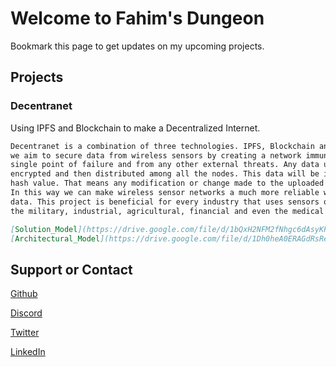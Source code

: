 # Welcome to Fahim's Dungeon

Bookmark this page to get updates on my upcoming projects.

## Projects

### Decentranet

Using IPFS and Blockchain to make a Decentralized Internet.

```markdown
Decentranet is a combination of three technologies. IPFS, Blockchain and Encryption. With Decentranet, 
we aim to secure data from wireless sensors by creating a network immune to attacks that exploit their 
single point of failure and from any other external threats. Any data uploaded on Decentranet will be 
encrypted and then distributed among all the nodes. This data will be identified by its cryptographic 
hash value. That means any modification or change made to the uploaded data will not go unnoticed. 
In this way we can make wireless sensor networks a much more reliable way of monitoring or collecting 
data. This project is beneficial for every industry that uses sensors or generates some data such as 
the military, industrial, agricultural, financial and even the medical sector.

[Solution_Model](https://drive.google.com/file/d/1bQxH2NFM2fNhgc6dAsyKPVCNOAEj7ocu/view?usp=sharing)
[Architectural_Model](https://drive.google.com/file/d/1Dh0heA0ERAGdRsReTPb0wW4jUTJcg7GH/view?usp=sharing)
```

## Support or Contact

[Github](https://github.com/fhmshehzad)

[Discord](https://drive.google.com/file/d/1OtPyWSYNsOFHaNZyMQOl2Fw77l3lrjyj/view?usp=sharing)

[Twitter](https://twitter.com/fhm_sh)

[LinkedIn](https://www.linkedin.com/in/fahim-shehzad/)
